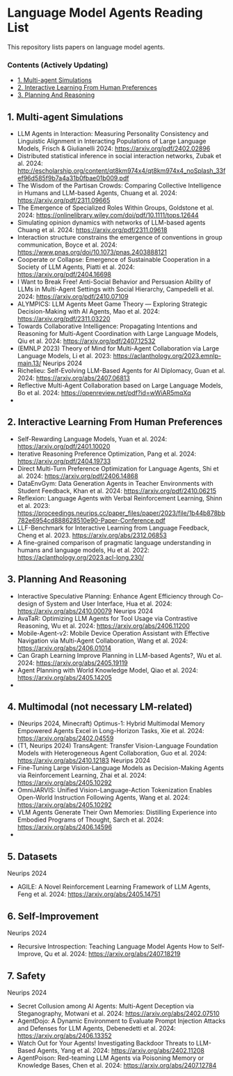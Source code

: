 # Language Model Agents Reading List
This repository lists papers on language model agents.

### Contents (Actively Updating)
- [1. Multi-agent Simulations](#1-multi-agent-simulations)
- [2. Interactive Learning From Human Preferences](#2-interactive-learning-from-human-preferences)
- [3. Planning And Reasoning](#3-planning-and-reasoning)

## 1. Multi-agent Simulations
- LLM Agents in Interaction: Measuring Personality Consistency and Linguistic Alignment in Interacting Populations of Large Language Models, Frisch & Giulianelli 2024: https://arxiv.org/pdf/2402.02896
- Distributed statistical inference in social interaction networks, Zubak et al. 2024: http://escholarship.org/content/qt8km974x4/qt8km974x4_noSplash_33fef96d585f9b7a4a31b0fbae01b009.pdf
- The Wisdom of the Partisan Crowds: Comparing Collective Intelligence in Humans and LLM-based Agents, Chuang et al. 2024: https://arxiv.org/pdf/2311.09665  
- The Emergence of Specialized Roles Within Groups, Goldstone et al. 2024: https://onlinelibrary.wiley.com/doi/pdf/10.1111/tops.12644  
- Simulating opinion dynamics with networks of LLM-based agents Chuang et al. 2024: https://arxiv.org/pdf/2311.09618 
- Interaction structure constrains the emergence of conventions in group communication, Boyce et al. 2024: https://www.pnas.org/doi/10.1073/pnas.2403888121
- Cooperate or Collapse: Emergence of Sustainable Cooperation in a Society of LLM Agents, Piatti et al. 2024: https://arxiv.org/pdf/2404.16698
- I Want to Break Free! Anti-Social Behavior and Persuasion Ability of LLMs in Multi-Agent Settings with Social Hierarchy, Campedelli et al. 2024: https://arxiv.org/pdf/2410.07109
- ALYMPICS: LLM Agents Meet Game Theory — Exploring Strategic Decision-Making with AI Agents, Mao et al. 2024: https://arxiv.org/pdf/2311.03220
- Towards Collaborative Intelligence: Propagating Intentions and Reasoning for Multi-Agent Coordination with Large Language Models, Qiu et al. 2024: https://arxiv.org/pdf/2407.12532
- (EMNLP 2023) Theory of Mind for Multi-Agent Collaboration via Large Language Models, Li et al. 2023: https://aclanthology.org/2023.emnlp-main.13/
Neurips 2024
- Richelieu: Self-Evolving LLM-Based Agents for AI Diplomacy, Guan et al. 2024: https://arxiv.org/abs/2407.06813
- Reflective Multi-Agent Collaboration based on Large Language Models, Bo et al. 2024: https://openreview.net/pdf?id=wWiAR5mqXq
- 

## 2. Interactive Learning From Human Preferences
- Self-Rewarding Language Models, Yuan et al. 2024: https://arxiv.org/pdf/2401.10020 
- Iterative Reasoning Preference Optimization, Pang et al. 2024: https://arxiv.org/pdf/2404.19733 
- Direct Multi-Turn Preference Optimization for Language Agents, Shi et al. 2024: https://arxiv.org/pdf/2406.14868
- DataEnvGym: Data Generation Agents in Teacher Environments with Student Feedback, Khan et al. 2024: https://arxiv.org/pdf/2410.06215
- Reflexion: Language Agents with Verbal Reinforcement Learning, Shinn et al. 2023: https://proceedings.neurips.cc/paper_files/paper/2023/file/1b44b878bb782e6954cd888628510e90-Paper-Conference.pdf
- LLF-Benchmark for Interactive Learning from Language Feedback, Cheng et al. 2023. https://arxiv.org/abs/2312.06853 
- A fine-grained comparison of pragmatic language understanding in humans and language models, Hu et al. 2022: https://aclanthology.org/2023.acl-long.230/

## 3. Planning And Reasoning
- Interactive Speculative Planning: Enhance Agent Efficiency through Co-design of System and User Interface, Hua et al. 2024: https://arxiv.org/abs/2410.00079
Neurips 2024
- AvaTaR: Optimizing LLM Agents for Tool Usage via Contrastive Reasoning, Wu et al. 2024: https://arxiv.org/abs/2406.11200
- Mobile-Agent-v2: Mobile Device Operation Assistant with Effective Navigation via Multi-Agent Collaboration, Wang et al. 2024: https://arxiv.org/abs/2406.01014
- Can Graph Learning Improve Planning in LLM-based Agents?, Wu et al. 2024: https://arxiv.org/abs/2405.19119
- Agent Planning with World Knowledge Model, Qiao et al. 2024: https://arxiv.org/abs/2405.14205
- 

## 4. Multimodal (not necessary LM-related)
- (Neurips 2024, Minecraft) Optimus-1: Hybrid Multimodal Memory Empowered Agents Excel in Long-Horizon Tasks, Xie et al. 2024: https://arxiv.org/abs/2402.04559 
- (T1, Neurips 2024) TransAgent: Transfer Vision-Language Foundation Models with Heterogeneous Agent Collaboration, Guo et al. 2024: https://arxiv.org/abs/2410.12183
Neurips 2024
- Fine-Tuning Large Vision-Language Models as Decision-Making Agents via Reinforcement Learning, Zhai et al. 2024: https://arxiv.org/abs/2405.10292
- OmniJARVIS: Unified Vision-Language-Action Tokenization Enables Open-World Instruction Following Agents, Wang et al. 2024: https://arxiv.org/abs/2405.10292
- VLM Agents Generate Their Own Memories: Distilling Experience into Embodied Programs of Thought, Sarch et al. 2024: https://arxiv.org/abs/2406.14596
- 

## 5. Datasets
Neurips 2024
- AGILE: A Novel Reinforcement Learning Framework of LLM Agents, Feng et al. 2024: https://arxiv.org/abs/2405.14751

## 6. Self-Improvement
Neurips 2024
- Recursive Introspection: Teaching Language Model Agents How to Self-Improve, Qu et al. 2024: https://arxiv.org/abs/2407.18219

## 7. Safety
Neurips 2024
- Secret Collusion among AI Agents: Multi-Agent Deception via Steganography, Motwani et al. 2024: https://arxiv.org/abs/2402.07510
- AgentDojo: A Dynamic Environment to Evaluate Prompt Injection Attacks and Defenses for LLM Agents, Debenedetti et al. 2024: https://arxiv.org/abs/2406.13352
- Watch Out for Your Agents! Investigating Backdoor Threats to LLM-Based Agents, Yang et al. 2024: https://arxiv.org/abs/2402.11208
- AgentPoison: Red-teaming LLM Agents via Poisoning Memory or Knowledge Bases, Chen et al. 2024: https://arxiv.org/abs/2407.12784
